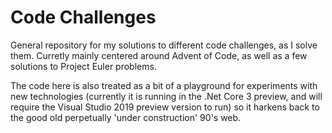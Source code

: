 # Code Challenges
General repository for my solutions to different code challenges, as I solve them.
Curretly mainly centered around Advent of Code, as well as a few solutions to Project Euler problems.

The code here is also treated as a bit of a playground for experiments with new technologies (currently it is running in the .Net Core 3 preview, and will require the Visual Studio 2019 preview version to run) so it harkens back to the good old perpetually 'under construction' 90's web.
